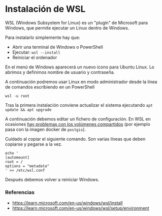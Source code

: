 # Instalación de WSL

WSL (Windows Subsystem for Linux) es un "plugin" de Microsoft para Windows, que permite ejecutar un Linux dentro de Windows.

Para instalarlo simplemente hay que:

-   Abrir una terminal de Windows o PowerShell
-   Ejecutar: `wsl --install`
-   Reiniciar el ordenador

En el menú de Windows aparecerá un nuevo icono para Ubuntu Linux. Lo abrimos y definimos nombre de usuario y contraseña.

A continuación podremos usar Linux en modo administrador desde la línea de comandos escribiendo en un PowerShell

```
wsl -u root
```

Tras la primera instalación conviene actualizar el sistema ejecutando `apt update && apt upgrade`

A continuación debemos editar un fichero de configuración. En WSL en ocasiones [hay problemas con los volúmenes compartidos](https://nickjanetakis.com/blog/setting-up-docker-for-windows-and-wsl-to-work-flawlessly#ensure-volume-mounts-work) (por ejemplo pasa con la imagen docker de `postgis`).

Cuidado al copiar el siguiente comando. Son varias líneas que deben copiarse y pegarse a la vez.

```
echo '
[automount]
root = /
options = "metadata"
' >> /etc/wsl.conf
```

Después debemos volver a reiniciar Windows.

### Referencias

-   https://learn.microsoft.com/en-us/windows/wsl/install
-   https://learn.microsoft.com/en-us/windows/wsl/setup/environment
